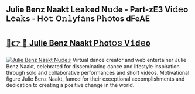 ## Julie Benz Naakt L𝚎a𝚔ed N𝚞𝚍e - Part-zE3 Vi𝚍𝚎o L𝚎a𝚔s - H𝚘𝚝 O𝚗𝚕yf𝚊ns P𝚑𝚘tos dFeAE

# <h2><a href="http://kfd5sdg.oniu.top/?m=Julie+Benz+Naakt">🔗👉 🔴 Julie Benz Naakt P𝚑ot𝚘𝚜 V𝚒d𝚎o</a></h2>

[![Julie Benz Naakt Nu𝚍e𝚜](https://i.imgur.com/0qMVB7G.gif)](http://kfd5sdg.oniu.top/?m=Julie+Benz+Naakt)
Virtual dance creator and web entertainer Julie Benz Naakt, celebrated for disseminating dance and lifestyle inspiration through solo and collaborative performances and short videos. Motivational figure Julie Benz Naakt, famed for their exceptional accomplishments and dedication to creating a positive change in the world.  
